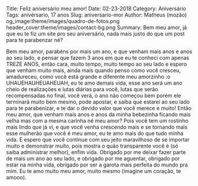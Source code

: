 Title: Feliz aniversário meu amor!
Date: 02-23-2018
Category: Aniversário
Tags: anivérsario, 17 anos
Slug: aniversario-mor
Author: Matheus (mozão)
og_image:theme/images/quadro-de-fotos.png
header_cover:theme/images/contact-bg.png
Summary: Bem meu amor, já que eu te fiz um site pro seu aniversário, nada mais justo do que um post para te parabenzar né?

Bem meu amor, parabéns por mais um ano, e que venham mais anos e anos ao seu lado, e pensar que fazem 3 anos em que eu te conheci com apenas TREZE ANOS, então cara, muito tempo, muito tempo ao seu lado e espero que venham muito mais, ainda mais quando penso como você cresceu, amadureceu, como você está grande e diferente meu amorzinho :o  UHAUEHAUHEUAHEUAH, eu te amo demais vida, esse ano será um ano cheio de realizações e lutas diárias para você, lutas que serão recompensadas no final, você verá, o ano não começou bem porém ele terminará muito bem mesmo, pode apostar, e saiba que estarei ao seu lado para te parabenizar, e te dar o devido valor que você merece e muito! Então meu amor, que venham mais anos e anos da minha bebezinha ficando mais velha mas com a mesma carinha né meu amor? Pois você tem um rostinho mais lindo que já vi, e que você venha crescendo mais e se tornando mais esse mulherão que você é meu amor, eu te amo mais do que tudo minha vida. E espero que você continue com seu jeito maravilhoso de se importar muito e demonstrar muito, pois mostra o quão transparente você é (só saiba administrar melhor), enfim vida. Obrigado por me deixar fazer parte de mais um ano ao seu lado, e obrigado por me aguentar, obrigado por estar na minha vida, obrigado por ser a garota mais perfeita do mundo pra mim. Eu te amo muito meu amor, muito mesmo (imagine um coração, te amooo).
